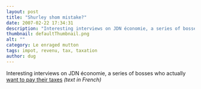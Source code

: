 ```yaml
---
layout: post
title: "Shurley shom mistake?"
date: 2007-02-22 17:34:31
description: "Interesting interviews on JDN économie, a series of bosses who actually want to pay their taxes (text in French)&#8230;"
thumbnail: defaultThumbnail.png
alt: ""
category: Le enraged mutton
tags: impot, revenu, tax, taxation
author: dug
---
```


<p>Interesting interviews on <span class="caps">JDN </span>économie, a series of bosses who actually <a title="Ces patrons qui aiment payer des impôts" href="http://www.journaldunet.com/economie/dirigeants/patrons-veulent-impots/index.shtml">want to pay their taxes</a> <i>(text in French)</i></p>
